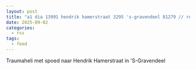 ```yaml
---
layout: post
title: "a1 dia 13991 hendrik hamerstraat 3295 's-gravendeel 81279 // regio 18"
date: 2025-09-02
categories: 
  - rss
tags: 
  - feed
---
```


Traumaheli met spoed naar Hendrik Hamerstraat in 'S-Gravendeel
